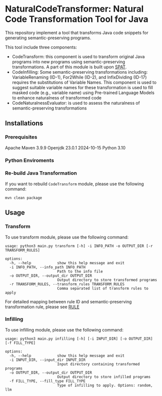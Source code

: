 # NaturalCodeTransformer: Natural Code Transformation Tool for Java
This repository implement a tool that transforms Java code snippets for generating semantic-preserving programs. 

This tool include three components:
- CodeTransform: this component is used to transform original Java programs into new programs using semantic-preserving transformations. A part of this module is built upon [SPAT](https://github.com/Santiago-Yu/SPAT).
- CodeInfilling: Some semantic-preserving transformations including: VariableRenaming (ID-1), For2While (ID-2), and InfixDividing (ID-17) requires the substitutions of Variable Names. This component is used to suggest suitable variable names for these transformation
is used to fill masked code (e.g., variable name) using Pre-trained Language Models to enhance naturalness of transformed code
- CodeNaturalnessEvaluator: is used to assess the naturalness of semantic-preserving transformations

## Installations

### Prerequisites

Apache Maven 3.9.9 
Openjdk 23.0.1 2024-10-15
Python 3.10

### Python Enviroments

### Re-build Java Transformation
If you want to rebuild `CodeTransform` module, please use the following command:
```
mvn clean package
```

## Usage

### Transform

To use transform module, please use the following command:
```
usage: python3 main.py transform [-h] -i INFO_PATH -o OUTPUT_DIR [-r TRANSFORM_RULES]

options:
  -h, --help            show this help message and exit
  -i INFO_PATH, --info_path INFO_PATH
                        Path to the info file
  -o OUTPUT_DIR, --output_dir OUTPUT_DIR
                        Output directory to store transformed programs
  -r TRANSFORM_RULES, --transform_rules TRANSFORM_RULES
                        Comma separated list of transform rules to apply
```

For detailed mapping between rule ID and semantic-preserving transformation rule, please see [RULE](https://github.com/thanhlecongg/NaturalCodeTransformer/blob/main/RULE.md)

### Infilling

To use infilling module, please use the following command:

```
usage: python3 main.py infilling [-h] [-i INPUT_DIR] [-o OUTPUT_DIR] [-f FILL_TYPE]

options:
  -h, --help            show this help message and exit
  -i INPUT_DIR, --input_dir INPUT_DIR
                        Input directory containing transformed programs
  -o OUTPUT_DIR, --output_dir OUTPUT_DIR
                        Output directory to store infilled programs
  -f FILL_TYPE, --fill_type FILL_TYPE
                        Type of infilling to apply. Options: random, llm
```



